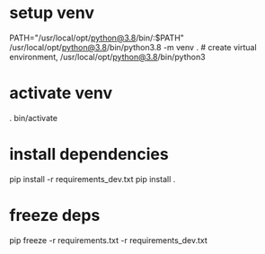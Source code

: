 # setup venv
PATH="/usr/local/opt/python@3.8/bin/:$PATH" /usr/local/opt/python@3.8/bin/python3.8 -m venv .  # create virtual environment,   /usr/local/opt/python@3.8/bin/python3

# activate venv
. bin/activate

# install dependencies
pip install -r requirements_dev.txt 
pip install .


# freeze deps
pip freeze -r requirements.txt -r requirements_dev.txt 
